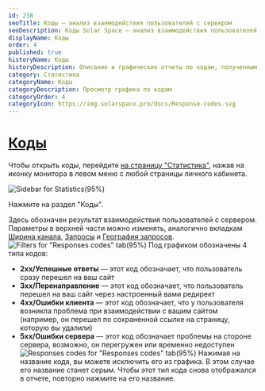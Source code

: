 ```yaml
---
id: 238
seoTitle: Коды — анализ взаимодействия пользователей с сервером
seoDescription: Коды Solar Space — анализ взаимодействия пользователей с сервером. Узнайте, какие коды наиболее часто используются на вашем сайте, и оптимизируйте взаимодействие пользователей с вашим ресурсом
displayName: Коды
order: 4
published: true
historyName: Коды
historyDescription: Описание и графические отчеты по кодам, полученным от сервера
category: Статистика
categoryName: Коды
categoryDescription: Просмотр графика по кодам
categoryOrder: 4
categoryIcon: https://img.solarspace.pro/docs/Response-codes.svg
---
```


# [Коды](response-codes)

Чтобы открыть коды, перейдите [на страницу "Статистика"]([235]), нажав на иконку монитора в левом меню с любой страницы личного кабинета.

![Sidebar for Statistics(95%)](https://img.solarspace.pro/docs/on-prem/Resources/statistics-full.png "Боковое меню раздела 'Статистика'")

Нажмите на раздел "Коды".

Здесь обозначен результат взаимодействия пользователей с сервером. Параметры в верхней части можно изменять, аналогично вкладкам [Ширина канала]([236]), [Запросы]([237]) и [География запросов]([239]).
![Filters for "Responses codes" tab(95%)](https://img.solarspace.pro/docs/on-prem/Resources/statistics-codes-of-responces.png "Фильтры для вкладки 'Коды'")
Под графиком обозначены 4 типа кодов:
- **2хх/Успешные ответы** — этот код обозначает, что пользователь сразу перешел на ваш сайт
- **3хх/Перенаправление** — этот код обозначает, что пользователь перешел на ваш сайт через настроенный вами редирект
- **4хх/Ошибки клиента** — этот код обозначает, что у пользователя возникла проблема при взаимодействии с вашим сайтом (например, он перешел по сохраненной ссылке на страницу, которую вы удалили)
- **5хх/Ошибки сервера** — этот код обозначает проблемы на стороне сервера, возможно, он перегружен или временно недоступен
![Responses codes for "Responses codes" tab(95%)](https://img.solarspace.pro/docs/on-prem/Resources/statistics-codes-of-responces-2.png "Коды для вкладки 'Коды'")
Нажимая на название кода, вы можете исключить его из графика. В этом случае его название станет серым. Чтобы этот тип кода снова отображался в отчете, повторно нажмите на его название.